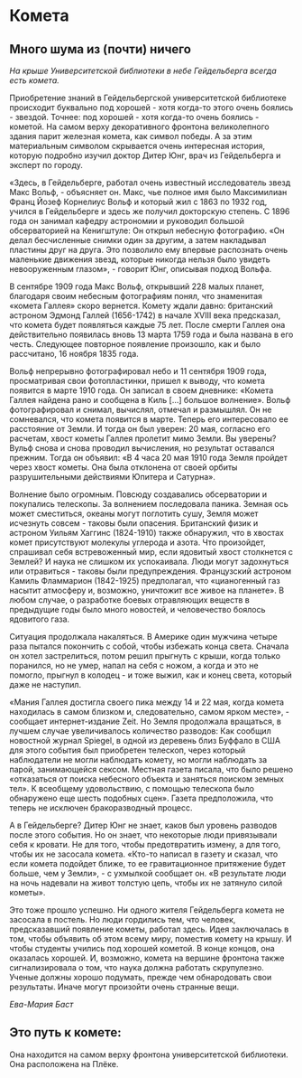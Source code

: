 # Комета

## Много шума из (почти) ничего

*На крыше Университетской библиотеки в небе Гейдельберга всегда есть комета.*

Приобретение знаний в Гейдельбергской университетской библиотеке происходит буквально под хорошей - хотя когда-то этого очень боялись - звездой. Точнее: под хорошей - хотя когда-то очень боялись - кометой. На самом верху декоративного фронтона великолепного здания парит железная комета, как символ победы. А за этим материальным символом скрывается очень интересная история, которую подробно изучил доктор Дитер Юнг, врач из Гейдельберга и эксперт по городу.

«Здесь, в Гейдельберге, работал очень известный исследователь звезд Макс Вольф, - объясняет он. Макс, чье полное имя было Максимилиан Франц Йозеф Корнелиус Вольф и который жил с 1863 по 1932 год, учился в Гейдельберге и здесь же получил докторскую степень. С 1896 года он занимал кафедру астрономии и руководил большой обсерваторией на Кенигштуле: Он открыл небесную фотографию. «Он делал бесчисленные снимки один за другим, а затем накладывал пластины друг на друга. Это позволило ему впервые распознать очень маленькие движения звезд, которые никогда нельзя было увидеть невооруженным глазом», - говорит Юнг, описывая подход Вольфа.

В сентябре 1909 года Макс Вольф, открывший 228 малых планет, благодаря своим небесным фотографиям понял, что знаменитая «комета Галлея» скоро вернется. Комету ждали давно: британский астроном Эдмонд Галлей (1656-1742) в начале XVIII века предсказал, что комета будет появляться каждые 75 лет. После смерти Галлея она действительно появилась вновь 13 марта 1759 года и была названа в его честь. Следующее повторное появление произошло, как и было рассчитано, 16 ноября 1835 года.

Вольф непрерывно фотографировал небо и 11 сентября 1909 года, просматривая свои фотопластинки, пришел к выводу, что комета появится в марте 1910 года. Он записал в своем дневнике: «Комета Галлея найдена рано и сообщена в Киль [...] большое волнение». Вольф фотографировал и снимал, вычислял, отмечал и размышлял. Он не сомневался, что комета появится в марте. Теперь его интересовало ее расстояние от Земли. И тогда он был уверен: 20 мая, согласно его расчетам, хвост кометы Галлея пролетит мимо Земли. Вы уверены? Вульф снова и снова проводил вычисления, но результат оставался прежним. Тогда он объявил: «В 4 часа 20 мая 1910 года Земля пройдет через хвост кометы. Она была отклонена от своей орбиты разрушительными действиями Юпитера и Сатурна».

Волнение было огромным. Повсюду создавались обсерватории и покупались телескопы. За волнением последовала паника. Земная ось может сместиться, океаны могут поглотить сушу, Земля может исчезнуть совсем - таковы были опасения. Британский физик и астроном Уильям Хаггинс (1824-1910) также обнаружил, что в хвостах комет присутствуют молекулы углерода и азота. Что произойдет, спрашивал себя встревоженный мир, если ядовитый хвост столкнется с Землей? И наука не слишком их успокаивала. Люди могут задохнуться или отравиться - таковы были предупреждения. Французский астроном Камиль Фламмарион (1842-1925) предполагал, что «цианогенный газ насытит атмосферу и, возможно, уничтожит все живое на планете». В любом случае, о разработке боевых отравляющих веществ в предыдущие годы было много новостей, и человечество боялось ядовитого газа.

Ситуация продолжала накаляться. В Америке один мужчина четыре раза пытался покончить с собой, чтобы избежать конца света. Сначала он хотел застрелиться, потом решил прыгнуть с крыши, когда только поранился, но не умер, напал на себя с ножом, а когда и это не помогло, прыгнул в колодец - и тоже выжил, как и конец света, который даже не наступил.

«Мания Галлея достигла своего пика между 14 и 22 мая, когда комета находилась в самом близком и, следовательно, самом ярком месте», - сообщает интернет-издание Zeit. Но Земля продолжала вращаться, в лучшем случае увеличивалось количество разводов: Как сообщил новостной журнал Spiegel, в одной из деревень близ Буффало в США для этого события был приобретен телескоп, через который наблюдатели не могли наблюдать комету, но могли наблюдать за парой, занимающейся сексом. Местная газета писала, что было решено «отказаться от поиска небесного объекта и заняться поиском земных тел». К всеобщему удовольствию, с помощью телескопа было обнаружено еще шесть подобных сцен». Газета предположила, что теперь не исключен бракоразводный процесс.

А в Гейдельберге? Дитер Юнг не знает, каков был уровень разводов после этого события. Но он знает, что некоторые люди привязывали себя к кровати. Не для того, чтобы предотвратить измену, а для того, чтобы их не засосала комета. «Кто-то написал в газету и сказал, что если комета подойдет ближе, то ее гравитационное притяжение будет больше, чем у Земли», - с ухмылкой сообщает он. «В результате люди на ночь надевали на живот толстую цепь, чтобы их не затянуло силой кометы». 

Это тоже прошло успешно. Ни одного жителя Гейдельберга комета не засосала в постель. Но люди гордились тем, что человек, предсказавший появление кометы, работал здесь. Идея заключалась в том, чтобы объявить об этом всему миру, поместив комету на крышу. И чтобы студенты учились под хорошей кометой. В конце концов, она оказалась хорошей. И, возможно, комета на вершине фронтона также сигнализировала о том, что наука должна работать скрупулезно. Ученые должны хорошо подумать, прежде чем обнародовать свои результаты. Иначе могут произойти очень странные вещи.

*Ева-Мария Баст*

## Это путь к комете:

Она находится на самом верху фронтона университетской библиотеки. Она расположена на Плёке. 
